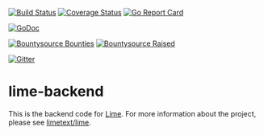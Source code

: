 [![Build Status](https://travis-ci.org/limetext/lime-backend.svg?branch=master)](https://travis-ci.org/limetext/lime-backend)
[![Coverage Status](https://img.shields.io/coveralls/limetext/lime-backend.svg?branch=master)](https://coveralls.io/r/limetext/lime-backend?branch=master)
[![Go Report Card](http://goreportcard.com/badge/limetext/lime-backend)](http://goreportcard.com/report/limetext/lime-backend)

[![GoDoc](https://godoc.org/github.com/limetext/lime-backend?status.svg)](https://godoc.org/github.com/limetext/lime-backend)

[![Bountysource Bounties](https://www.bountysource.com/badge/team?team_id=8742&style=bounties_received)](https://www.bountysource.com/teams/limetext/issues?utm_source=limetext&utm_medium=shield&utm_campaign=bounties_received)
[![Bountysource Raised](https://www.bountysource.com/badge/team?team_id=8742&style=raised)](https://www.bountysource.com/teams/limetext?utm_source=limetext&utm_medium=shield&utm_campaign=raised)

[![Gitter](https://badges.gitter.im/Join%20Chat.svg)](https://gitter.im/limetext/lime)


# lime-backend

This is the backend code for [Lime](http://limetext.org/). For more information about the project, please see [limetext/lime](https://github.com/limetext/lime).
